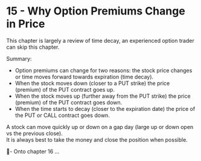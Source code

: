 # 15 - Why Option Premiums Change in Price

This chapter is largely a review of time decay, an experienced option trader can skip this chapter.

Summary:
- Option premiums can change for two reasons: the stock price changes or time moves forward towards expiration (time decay).
- When the stock moves down (closer to a PUT strike) the price (premium) of the PUT contract goes up.
- When the stock moves up (further away from the PUT strike) the price (premium) of the PUT contract goes down.
- When the time starts to decay (closer to the expiration date) the price of the PUT or CALL contract goes down. 

A stock can move quickly up or down on a gap day (large up or down open vs the previous close).  
It is always best to take the money and close the position when possible.

🤞- Onto chapter 16 ...
